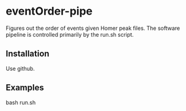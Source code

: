 eventOrder-pipe
===============

Figures out the order of events given Homer peak files. The software pipeline is controlled primarily by the run.sh script.

Installation
---------------
Use github.

Examples
---------------
bash run.sh <path to peak files> <overlap distance> <output directory>

